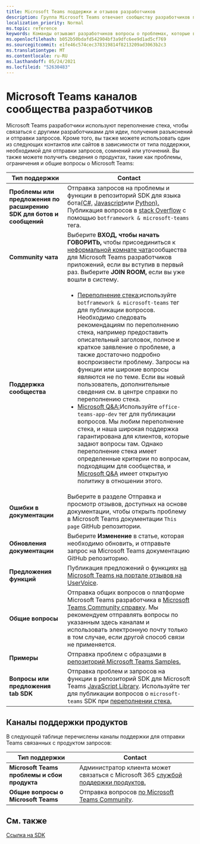 ```yaml
---
title: Microsoft Teams поддержки и отзывов разработчиков
description: Группа Microsoft Teams отвечает сообществу разработчиков по различным каналам обратной связи и поддержки.
localization_priority: Normal
ms.topic: reference
keywords: Команды отзывают разработчиков вопросы о проблемах, которые возникают при запросе поддержки запросов на ошибки в обсуждениях сообщества
ms.openlocfilehash: b052b50bdafd542904bf3a9dfc6ee9d1ad5cf769
ms.sourcegitcommit: e1fe46c574cec378319814f8213209ad3063b2c3
ms.translationtype: MT
ms.contentlocale: ru-RU
ms.lasthandoff: 05/24/2021
ms.locfileid: "52630483"
---
```

# <a name="microsoft-teams-developer-community-channels"></a>Microsoft Teams каналов сообщества разработчиков

Microsoft Teams разработчики используют переполнение стека, чтобы связаться с другими разработчиками для идеи, получения разъяснений и отправки запросов. Кроме того, вы также можете использовать один из следующих контактов или сайтов в зависимости от типа поддержки, необходимой для отправки запросов, сомнений или уточнений. Вы также можете получить сведения о продуктах, такие как проблемы, ограничения и общие вопросы о Microsoft Teams:

|            **Тип поддержки**            |               **Contact**                                                                                  |
|-----------------------------------------------------|---------------------------------------------------------------------------------------------------------------------------------------------------------------------------------------------------------------------------------------------------------------------------------------------------------------------------------------------------------------------------------------------------------------------------------------------------------------------------------------------------|
|         **Проблемы или предложения по расширению SDK для ботов и сообщений**         | Отправка запросов на проблемы и функции в репозиторий SDK для языка бота[(C#,](https://github.com/Microsoft/botbuilder-dotnet/) [Javascript](https://github.com/Microsoft/botbuilder-js)или [Python).](https://github.com/Microsoft/botbuilder-python) Публикация вопросов в [stack Overflow](https://stackoverflow.com/questions/tagged/botframework%20microsoft-teams) с помощью `botframework & microsoft-teams` тега.   |
|         **Community чата**         |  Выберите **ВХОД, чтобы начать ГОВОРИТЬ,** чтобы присоединиться к [неформальной комнате чата](https://gitter.im/OfficeDev/MicrosoftTeamsAppDev)сообщества для Microsoft Teams разработчиков приложений, если вы вступив в первый раз. Выберите **JOIN ROOM,** если вы уже вошли в систему.      |
|            **Поддержка сообщества**             |     <ul><li> [Переполнение стека:](https://stackoverflow.com/questions/tagged/microsoft-teams)используйте `botframework & microsoft-teams` тег для публикации вопросов. Необходимо следовать рекомендациям по переполнению стека, например предоставить описательный заголовок, полное и краткое заявление о проблеме, а также достаточно подробно воспроизвести проблему. Запросы на функции или широкие вопросы являются не по теме. Если вы новый пользователь, дополнительные сведения см. в центре справки по переполнению стека. </li>                                                                                                                                                                       <li>  [Microsoft Q&A:](/answers/topics/office-teams-app-dev.html)Используйте `office-teams-app-dev` тег для публикации вопросов. Мы любим переполнение стека, и наша широкая поддержка гарантирована для клиентов, которые задают вопросы там. Однако переполнение стека имеет определенные критерии по вопросам, подходящим для сообщества, и [Microsoft Q&A](/answers/topics/office-teams-app-dev.html) имеет открытую политику в отношении этого.  </li> </ul>                                                                                            |
|  **Ошибки в документации**  |        Выберите в разделе Отправка и просмотр отзывов, доступных на основе документации, чтобы открыть проблему в Microsoft Teams документации `This page` GitHub репозитории.  [](https://github.com/MicrosoftDocs/msteams-docs/issues)                                                                                                                                                                                            |
|  **Обновления документации**           |     Выберите **Изменение** в статье, которая необходимо обновить, и отправьте запрос на Microsoft Teams документацию GitHub репозиторию. [](https://github.com/MicrosoftDocs/msteams-docs)                                                                                                                                                           |
|       **Предложения функций**       |                                                                                                                                                                      Публикация предложений о функциях [на Microsoft Teams на портале отзывов на UserVoice](https://microsoftteams.uservoice.com/forums/555103-public-preview/category/182881-developer-platform).                                                                                                                                                                      |
|       **Общие вопросы**         |Отправка общих вопросов о платформе Microsoft Teams разработчика в [Microsoft Teams Community справку](mailto:microsoftteamsdev@microsoft.com). Мы рекомендуем отправлять вопросы по указанным здесь каналам и использовать электронную почту только в том случае, если другой способ связи не применяется.                                                                                                                                                                      |
|        **Примеры**         | Отправка проблем с образцами в [репозиторий Microsoft Teams Samples.](https://github.com/OfficeDev/Microsoft-Teams-Samples)|
|           **Вопросы или предложения tab SDK**          |         Отправка проблем и запросов на функции в репозиторий SDK для Microsoft Teams [JavaScript Library](https://github.com/OfficeDev/microsoft-teams-library-js/issues). Используйте тег для публикации вопросов о `microsoft-teams` SDK при [переполнении стека.](https://stackoverflow.com/questions/tagged/microsoft-teams)                                                                                                                                                                            |

## <a name="product-support-channels"></a>Каналы поддержки продуктов
В следующей таблице перечислены каналы поддержки для отправки Teams связанных с продуктом запросов:

|            **Тип поддержки**            |               **Contact**                                                                                  |
|-----------------------------------------------------|---------------------------------------------------------------------------------------------------------------------------------------------------------------------------------------------------------------------------------------------------------------------------------------------------------------------------------------------------------------------------------------------------------------------------------------------------------------------------------------------------|
|         **Microsoft Teams проблемы и сбои продукта**          | Администратор клиента может связаться с Microsoft 365 [службой поддержки продуктов.](/microsoft-365/admin/contact-support-for-business-products)                                                            |
|        **Общие вопросы о Microsoft Teams**        |  Отправка вопросов [по Microsoft Teams Community](https://answers.microsoft.com/en-us/msteams/forum).               |                                                           

## <a name="see-also"></a>См. также

[Ссылка на SDK](/javascript/api/overview/msteams-client?view=msteams-client-js-latest&preserve-view=true)
